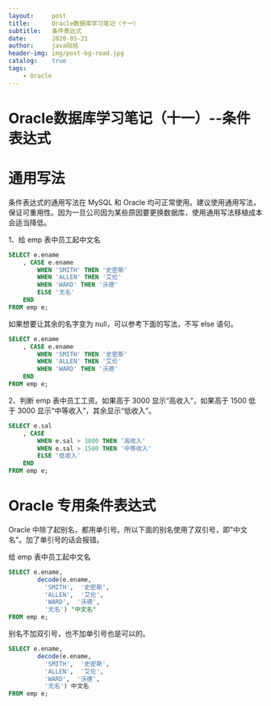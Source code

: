 ```yaml
---
layout:     post
title:      Oracle数据库学习笔记（十一）
subtitle:   条件表达式
date:       2020-05-21
author:     java阳旭
header-img: img/post-bg-road.jpg
catalog:    true
tags:
    - Oracle
---
```

# Oracle数据库学习笔记（十一）--条件表达式

# 通用写法

条件表达式的通用写法在 MySQL 和 Oracle 均可正常使用。建议使用通用写法，保证可重用性。因为一旦公司因为某些原因要更换数据库，使用通用写法移植成本会适当降低。

1、给 emp 表中员工起中文名

```sql
SELECT e.ename
	, CASE e.ename
		WHEN 'SMITH' THEN '史密斯'
		WHEN 'ALLEN' THEN '艾伦'
		WHEN 'WARD' THEN '沃德'
		ELSE '无名'
	END
FROM emp e;
```

如果想要让其余的名字变为 null，可以参考下面的写法，不写 else 语句。

```sql
SELECT e.ename
	, CASE e.ename
		WHEN 'SMITH' THEN '史密斯'
		WHEN 'ALLEN' THEN '艾伦'
		WHEN 'WARD' THEN '沃德'
	END
FROM emp e;
```

2、判断 emp 表中员工工资。如果高于 3000 显示“高收入”，如果高于 1500 低于 3000 显示“中等收入”，其余显示“低收入”。

```sql
SELECT e.sal
	, CASE 
		WHEN e.sal > 3000 THEN '高收入'
		WHEN e.sal > 1500 THEN '中等收入'
		ELSE '低收入'
	END
FROM emp e;
```

# Oracle 专用条件表达式

Oracle 中除了起别名，都用单引号。所以下面的别名使用了双引号，即"中文名"。加了单引号的话会报错。

给 emp 表中员工起中文名

```sql
SELECT e.ename, 
        decode(e.ename,
          'SMITH',  '史密斯',
          'ALLEN',  '艾伦',
          'WARD',  '沃德',
          '无名') "中文名"             
FROM emp e;
```

别名不加双引号，也不加单引号也是可以的。

```sql
SELECT e.ename, 
        decode(e.ename,
          'SMITH',  '史密斯',
          'ALLEN',  '艾伦',
          'WARD',  '沃德',
          '无名') 中文名             
FROM emp e;
```

